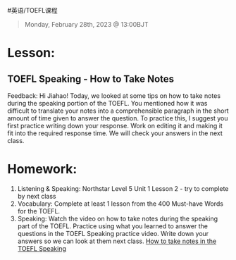 #英语/TOEFL课程 
> Monday, February 28th, 2023 @ 13:00BJT

# Lesson:
## TOEFL Speaking - How to Take Notes
Feedback: Hi Jiahao! Today, we looked at some tips on how to take notes during the speaking portion of the TOEFL. You mentioned how it was difficult to translate your notes into a comprehensible paragraph in the short amount of time given to answer the question. To practice this, I suggest you first practice writing down your response. Work on editing it and making it fit into the required response time. We will check your answers in the next class.
# Homework:
1. Listening & Speaking: Northstar Level 5 Unit 1 Lesson 2 - try to complete by next class
2. Vocabulary: Complete at least 1 lesson from the 400 Must-have Words for the TOEFL.
3. Speaking: Watch the video on how to take notes during the speaking part of the TOEFL. Practice using what you learned to answer the questions in the TOEFL Speaking practice video. Write down your answers so we can look at them next class.
[How to take notes in the TOEFL Speaking](https://www.youtube.com/watch?v=3jUJy52oR5Q)
